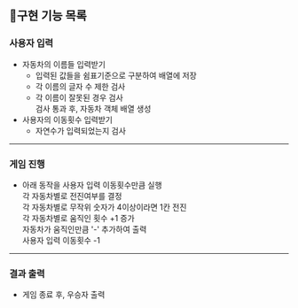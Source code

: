 ## 📝구현 기능 목록

### 사용자 입력

- 자동차의 이름들 입력받기
  - 입력된 값들을 쉼표기준으로 구분하여 배열에 저장
  - 각 이름의 글자 수 제한 검사
  - 각 이름이 잘못된 경우 검사  
    검사 통과 후, 자동차 객체 배열 생성<br>
- 사용자의 이동횟수 입력받기<br>
  - 자연수가 입력되었는지 검사

---

### 게임 진행

- 아래 동작을 사용자 입력 이동횟수만큼 실행  
  각 자동차별로 전진여부를 결정<br>
  각 자동차별로 무작위 숫자가 4이상이라면 1칸 전진<br>
  각 자동차별로 움직인 횟수 +1 증가  
  자동차가 움직인만큼 '-' 추가하여 출력  
  사용자 입력 이동횟수 -1

---

### 결과 출력

- 게임 종료 후, 우승자 출력<br>
